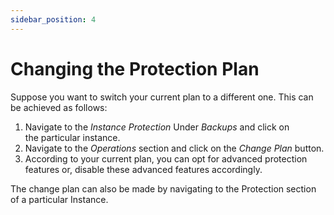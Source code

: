 ```yaml
---
sidebar_position: 4
---
```

# Changing the Protection Plan

Suppose you want to switch your current plan to a different one. This can be achieved as follows:

1. Navigate to the _Instance Protection_ Under _Backups_ and click on the particular instance.
2. Navigate to the _Operations_ section and click on the _Change Plan_ button.
3. According to your current plan, you can opt for advanced protection features or, disable these advanced features accordingly.

The change plan can also be made by navigating to the Protection section of a particular Instance.


